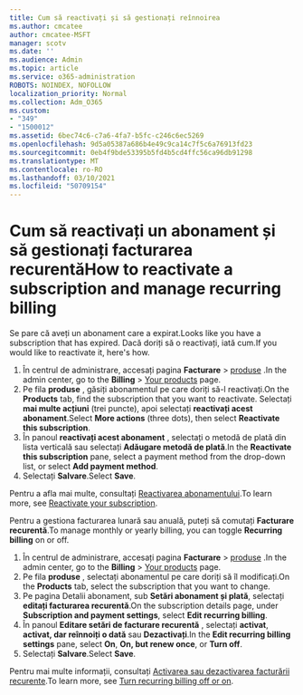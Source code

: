 ```yaml
---
title: Cum să reactivați și să gestionați reînnoirea
ms.author: cmcatee
author: cmcatee-MSFT
manager: scotv
ms.date: ''
ms.audience: Admin
ms.topic: article
ms.service: o365-administration
ROBOTS: NOINDEX, NOFOLLOW
localization_priority: Normal
ms.collection: Adm_O365
ms.custom:
- "349"
- "1500012"
ms.assetid: 6bec74c6-c7a6-4fa7-b5fc-c246c6ec5269
ms.openlocfilehash: 9d5a05387a686b4e49c9ca14c7f5c6a76913fd23
ms.sourcegitcommit: 0eb4f9bde53395b5fd4b5cd4ffc56ca96db91298
ms.translationtype: MT
ms.contentlocale: ro-RO
ms.lasthandoff: 03/10/2021
ms.locfileid: "50709154"
---
```

# <a name="how-to-reactivate-a-subscription-and-manage-recurring-billing"></a><span data-ttu-id="76a84-102">Cum să reactivați un abonament și să gestionați facturarea recurentă</span><span class="sxs-lookup"><span data-stu-id="76a84-102">How to reactivate a subscription and manage recurring billing</span></span>

<span data-ttu-id="76a84-103">Se pare că aveți un abonament care a expirat.</span><span class="sxs-lookup"><span data-stu-id="76a84-103">Looks like you have a subscription that has expired.</span></span> <span data-ttu-id="76a84-104">Dacă doriți să o reactivați, iată cum.</span><span class="sxs-lookup"><span data-stu-id="76a84-104">If you would like to reactivate it, here's how.</span></span>
  
1. <span data-ttu-id="76a84-105">În centrul de administrare, accesați pagina **Facturare**  >  [produse](https://go.microsoft.com/fwlink/p/?linkid=842054) .</span><span class="sxs-lookup"><span data-stu-id="76a84-105">In the admin center, go to the **Billing** > [Your products](https://go.microsoft.com/fwlink/p/?linkid=842054) page.</span></span>
2. <span data-ttu-id="76a84-106">Pe fila **produse** , găsiți abonamentul pe care doriți să-l reactivați.</span><span class="sxs-lookup"><span data-stu-id="76a84-106">On the **Products** tab, find the subscription that you want to reactivate.</span></span> <span data-ttu-id="76a84-107">Selectați **mai multe acțiuni** (trei puncte), apoi selectați **reactivați acest abonament**.</span><span class="sxs-lookup"><span data-stu-id="76a84-107">Select **More actions** (three dots), then select **Reactivate this subscription**.</span></span>
3. <span data-ttu-id="76a84-108">În panoul **reactivați acest abonament** , selectați o metodă de plată din lista verticală sau selectați **Adăugare metodă de plată**.</span><span class="sxs-lookup"><span data-stu-id="76a84-108">In the **Reactivate this subscription** pane, select a payment method from the drop-down list, or select **Add payment method**.</span></span>
4. <span data-ttu-id="76a84-109">Selectați **Salvare**.</span><span class="sxs-lookup"><span data-stu-id="76a84-109">Select **Save**.</span></span>

<span data-ttu-id="76a84-110">Pentru a afla mai multe, consultați [Reactivarea abonamentului](https://docs.microsoft.com/microsoft-365/commerce/subscriptions/reactivate-your-subscription).</span><span class="sxs-lookup"><span data-stu-id="76a84-110">To learn more, see [Reactivate your subscription](https://docs.microsoft.com/microsoft-365/commerce/subscriptions/reactivate-your-subscription).</span></span>

<span data-ttu-id="76a84-111">Pentru a gestiona facturarea lunară sau anuală, puteți să comutați **Facturare recurentă**.</span><span class="sxs-lookup"><span data-stu-id="76a84-111">To manage monthly or yearly billing, you can toggle **Recurring billing** on or off.</span></span>
  
1. <span data-ttu-id="76a84-112">În centrul de administrare, accesați pagina **Facturare**  >  [produse](https://go.microsoft.com/fwlink/p/?linkid=842054) .</span><span class="sxs-lookup"><span data-stu-id="76a84-112">In the admin center, go to the **Billing** > [Your products](https://go.microsoft.com/fwlink/p/?linkid=842054) page.</span></span>
2. <span data-ttu-id="76a84-113">Pe fila **produse** , selectați abonamentul pe care doriți să îl modificați.</span><span class="sxs-lookup"><span data-stu-id="76a84-113">On the **Products** tab, select the subscription that you want to change.</span></span>
3. <span data-ttu-id="76a84-114">Pe pagina Detalii abonament, sub **Setări abonament și plată**, selectați **editați facturarea recurentă**.</span><span class="sxs-lookup"><span data-stu-id="76a84-114">On the subscription details page, under **Subscription and payment settings**, select **Edit recurring billing**.</span></span>
4. <span data-ttu-id="76a84-115">În panoul **Editare setări de facturare recurentă** , selectați **activat**, **activat, dar reînnoiți o dată** sau **Dezactivați**.</span><span class="sxs-lookup"><span data-stu-id="76a84-115">In the **Edit recurring billing settings** pane, select **On**, **On, but renew once**, or **Turn off**.</span></span>
5. <span data-ttu-id="76a84-116">Selectați **Salvare**.</span><span class="sxs-lookup"><span data-stu-id="76a84-116">Select **Save**.</span></span>

<span data-ttu-id="76a84-117">Pentru mai multe informații, consultați [Activarea sau dezactivarea facturării recurente](https://docs.microsoft.com/microsoft-365/commerce/subscriptions/renew-your-subscription#turn-recurring-billing-off-or-on).</span><span class="sxs-lookup"><span data-stu-id="76a84-117">To learn more, see [Turn recurring billing off or on](https://docs.microsoft.com/microsoft-365/commerce/subscriptions/renew-your-subscription#turn-recurring-billing-off-or-on).</span></span>